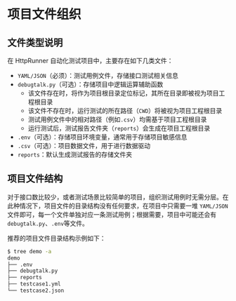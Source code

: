 # 项目文件组织

## 文件类型说明

在 HttpRunner 自动化测试项目中，主要存在如下几类文件：

- `YAML/JSON`（必须）：测试用例文件，存储接口测试相关信息
- `debugtalk.py`（可选）：存储项目中逻辑运算辅助函数
    - 该文件存在时，将作为项目根目录定位标记，其所在目录即被视为项目工程根目录
    - 该文件不存在时，运行测试的所在路径（`CWD`）将被视为项目工程根目录
    - 测试用例文件中的相对路径（例如`.csv`）均需基于项目工程根目录
    - 运行测试后，测试报告文件夹（`reports`）会生成在项目工程根目录
- `.env`（可选）：存储项目环境变量，通常用于存储项目敏感信息
- `.csv`（可选）：项目数据文件，用于进行数据驱动
- `reports`：默认生成测试报告的存储文件夹

## 项目文件结构

对于接口数比较少，或者测试场景比较简单的项目，组织测试用例时无需分层。在此种情况下，项目文件的目录结构没有任何要求，在项目中只需要一堆 `YAML/JSON` 文件即可，每一个文件单独对应一条测试用例；根据需要，项目中可能还会有 `debugtalk.py`、`.env`等文件。

推荐的项目文件目录结构示例如下：

```bash
$ tree demo -a
demo
├── .env
├── debugtalk.py
├── reports
├── testcase1.yml
└── testcase2.json
```

